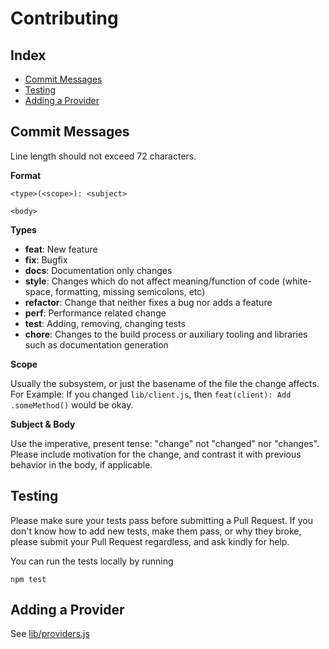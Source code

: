 # Contributing

## Index
<!-- MarkdownTOC -->

- [Commit Messages](#commit-messages)
- [Testing](#testing)
- [Adding a Provider](#adding-a-provider)

<!-- /MarkdownTOC -->

## Commit Messages

Line length should not exceed 72 characters.

**Format**
```
<type>(<scope>): <subject>

<body>
```

**Types**

- **feat**: New feature
- **fix**: Bugfix
- **docs**: Documentation only changes
- **style**: Changes which do not affect meaning/function of code
  (white-space, formatting, missing semicolons, etc)
- **refactor**: Change that neither fixes a bug nor adds a feature
- **perf**: Performance related change
- **test**: Adding, removing, changing tests
- **chore**: Changes to the build process or auxiliary tooling
  and libraries such as documentation generation

**Scope**

Usually the subsystem, or just the basename of the file the change affects.
For Example: If you changed `lib/client.js`,
then `feat(client): Add .someMethod()` would be okay.

**Subject & Body**

Use the imperative, present tense: "change" not "changed" nor "changes".
Please include motivation for the change,
and contrast it with previous behavior in the body, if applicable.

## Testing

Please make sure your tests pass before submitting a Pull Request.
If you don't know how to add new tests, make them pass, or why they broke,
please submit your Pull Request regardless, and ask kindly for help.

You can run the tests locally by running
```
npm test
```

## Adding a Provider

See [lib/providers.js](./blob/master/lib/providers.js)
